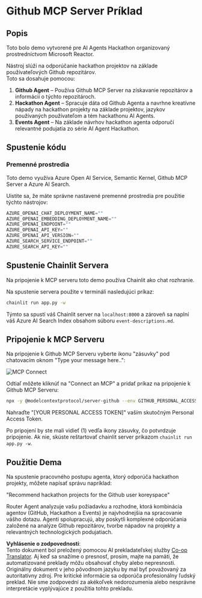 <!--
CO_OP_TRANSLATOR_METADATA:
{
  "original_hash": "9bf0395cbc541ce8db2a9699c8678dfc",
  "translation_date": "2025-07-12T14:24:32+00:00",
  "source_file": "11-mcp/code_samples/github-mcp/README.md",
  "language_code": "sk"
}
-->
# Github MCP Server Príklad

## Popis

Toto bolo demo vytvorené pre AI Agents Hackathon organizovaný prostredníctvom Microsoft Reactor.

Nástroj slúži na odporúčanie hackathon projektov na základe používateľových Github repozitárov.  
Toto sa dosahuje pomocou:

1. **Github Agent** – Používa Github MCP Server na získavanie repozitárov a informácií o týchto repozitároch.  
2. **Hackathon Agent** – Spracuje dáta od Github Agenta a navrhne kreatívne nápady na hackathon projekty na základe projektov, jazykov používaných používateľom a tém hackathonu AI Agents.  
3. **Events Agent** – Na základe návrhov hackathon agenta odporučí relevantné podujatia zo série AI Agent Hackathon.

## Spustenie kódu

### Premenné prostredia

Toto demo využíva Azure Open AI Service, Semantic Kernel, Github MCP Server a Azure AI Search.

Uistite sa, že máte správne nastavené premenné prostredia pre použitie týchto nástrojov:

```python
AZURE_OPENAI_CHAT_DEPLOYMENT_NAME=""
AZURE_OPENAI_EMBEDDING_DEPLOYMENT_NAME=""
AZURE_OPENAI_ENDPOINT=""
AZURE_OPENAI_API_KEY=""
AZURE_OPENAI_API_VERSION=""
AZURE_SEARCH_SERVICE_ENDPOINT=""
AZURE_SEARCH_API_KEY=""
```

## Spustenie Chainlit Servera

Na pripojenie k MCP serveru toto demo používa Chainlit ako chat rozhranie.

Na spustenie servera použite v termináli nasledujúci príkaz:

```bash
chainlit run app.py -w
```

Týmto sa spustí váš Chainlit server na `localhost:8000` a zároveň sa naplní váš Azure AI Search Index obsahom súboru `event-descriptions.md`.

## Pripojenie k MCP Serveru

Na pripojenie k Github MCP Serveru vyberte ikonu "zásuvky" pod chatovacím oknom "Type your message here..":

![MCP Connect](../../../../../translated_images/mcp-chainlit-1.9154745f51c1f0437829df7624bff2f6268272f964f260fae8c7134d54e00f50.sk.png)

Odtiaľ môžete kliknúť na "Connect an MCP" a pridať príkaz na pripojenie k Github MCP Serveru:

```bash
npx -y @modelcontextprotocol/server-github --env GITHUB_PERSONAL_ACCESS_TOKEN=[YOUR PERSONAL ACCESS TOKEN]
```

Nahraďte "[YOUR PERSONAL ACCESS TOKEN]" vaším skutočným Personal Access Token.

Po pripojení by ste mali vidieť (1) vedľa ikony zásuvky, čo potvrdzuje pripojenie. Ak nie, skúste reštartovať chainlit server príkazom `chainlit run app.py -w`.

## Použitie Dema

Na spustenie pracovného postupu agenta, ktorý odporúča hackathon projekty, môžete napísať správu napríklad:

"Recommend hackathon projects for the Github user koreyspace"

Router Agent analyzuje vašu požiadavku a rozhodne, ktorá kombinácia agentov (GitHub, Hackathon a Events) je najvhodnejšia na spracovanie vášho dotazu. Agenti spolupracujú, aby poskytli komplexné odporúčania založené na analýze Github repozitárov, tvorbe nápadov na projekty a relevantných technologických podujatiach.

**Vyhlásenie o zodpovednosti**:  
Tento dokument bol preložený pomocou AI prekladateľskej služby [Co-op Translator](https://github.com/Azure/co-op-translator). Aj keď sa snažíme o presnosť, prosím, majte na pamäti, že automatizované preklady môžu obsahovať chyby alebo nepresnosti. Originálny dokument v jeho pôvodnom jazyku by mal byť považovaný za autoritatívny zdroj. Pre kritické informácie sa odporúča profesionálny ľudský preklad. Nie sme zodpovední za akékoľvek nedorozumenia alebo nesprávne interpretácie vyplývajúce z použitia tohto prekladu.